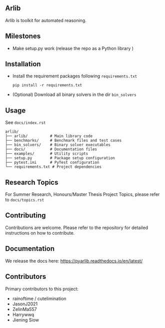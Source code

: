 ## Arlib 

Arlib is toolkit for automated reasoning.

## Milestones

- Make setup.py work (release the repo as a Python library )

## Installation

- Install the requirement packages following `requirements.txt`
    ~~~~
    pip install -r requirements.txt
    ~~~~
- (Optional) Download all binary solvers in the dir `bin_solvers`



## Usage

See `docs/index.rst`

~~~~
arlib/
├── arlib/          # Main library code
├── benchmarks/     # Benchmark files and test cases
├── bin_solvers/    # Binary solver executables
├── docs/           # Documentation files
├── examples/       # Utility scripts
├── setup.py        # Package setup configuration
├── pytest.ini      # PyTest configuration
└── requirements.txt # Project dependencies
~~~~

## Research Topics

For Summer Research, Honours/Master Thesis Project Topics, please refer to
`docs/topics.rst`

## Contributing
Contributions are welcome. Please refer to the repository for detailed instructions on how to contribute. 


## Documentation
We release the docs here:
https://pyarlib.readthedocs.io/en/latest/



## Contributors

Primary contributors to this project:
- rainoftime / cutelimination
- JasonJ2021
- ZelinMa557 
- Harrywwq
- Jiening Siow
